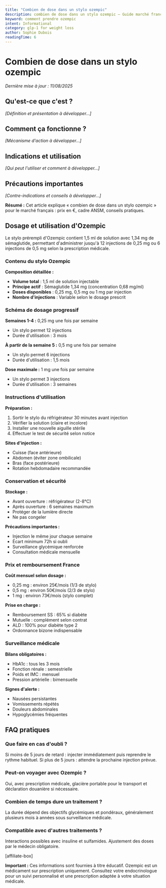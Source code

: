 ```yaml
---
title: "Combien de dose dans un stylo ozempic"
description: combien de dose dans un stylo ozempic — Guide marché français.
keyword: comment prendre ozempic
intent: Informational
category: glp-1 for weight loss
author: Sophie Dubois
readingTime: 6
---
```



# Combien de dose dans un stylo ozempic

*Dernière mise à jour : 11/08/2025*


## Qu'est-ce que c'est ?

*[Définition et présentation à développer...]*

## Comment ça fonctionne ?

*[Mécanisme d'action à développer...]*

## Indications et utilisation

*[Qui peut l'utiliser et comment à développer...]*

## Précautions importantes

*[Contre-indications et conseils à développer...]*


**Résumé :** Cet article explique « combien de dose dans un stylo ozempic » pour le marché français : prix en €, cadre ANSM, conseils pratiques.

## Dosage et utilisation d'Ozempic

Le stylo prérempli d'Ozempic contient 1,5 ml de solution avec 1,34 mg de sémaglutide, permettant d'administrer jusqu'à 12 injections de 0,25 mg ou 6 injections de 0,5 mg selon la prescription médicale.

### Contenu du stylo Ozempic

**Composition détaillée :**
- **Volume total** : 1,5 ml de solution injectable
- **Principe actif** : Sémaglutide 1,34 mg (concentration 0,68 mg/ml)
- **Doses disponibles** : 0,25 mg, 0,5 mg ou 1 mg par injection
- **Nombre d'injections** : Variable selon le dosage prescrit

### Schéma de dosage progressif

**Semaines 1-4 :** 0,25 mg une fois par semaine
- Un stylo permet 12 injections
- Durée d'utilisation : 3 mois

**À partir de la semaine 5 :** 0,5 mg une fois par semaine
- Un stylo permet 6 injections  
- Durée d'utilisation : 1,5 mois

**Dose maximale :** 1 mg une fois par semaine
- Un stylo permet 3 injections
- Durée d'utilisation : 3 semaines

### Instructions d'utilisation

**Préparation :**
1. Sortir le stylo du réfrigérateur 30 minutes avant injection
2. Vérifier la solution (claire et incolore)
3. Installer une nouvelle aiguille stérile
4. Effectuer le test de sécurité selon notice

**Sites d'injection :**
- Cuisse (face antérieure)
- Abdomen (éviter zone ombilicale)
- Bras (face postérieure)
- Rotation hebdomadaire recommandée

### Conservation et sécurité

**Stockage :**
- Avant ouverture : réfrigérateur (2-8°C)
- Après ouverture : 6 semaines maximum
- Protéger de la lumière directe
- Ne pas congeler

**Précautions importantes :**
- Injection le même jour chaque semaine
- Écart minimum 72h si oubli
- Surveillance glycémique renforcée
- Consultation médicale mensuelle

### Prix et remboursement France

**Coût mensuel selon dosage :**
- 0,25 mg : environ 25€/mois (1/3 de stylo)
- 0,5 mg : environ 50€/mois (2/3 de stylo)  
- 1 mg : environ 73€/mois (stylo complet)

**Prise en charge :**
- Remboursement SS : 65% si diabète
- Mutuelle : complément selon contrat
- ALD : 100% pour diabète type 2
- Ordonnance bizone indispensable

### Surveillance médicale

**Bilans obligatoires :**
- HbA1c : tous les 3 mois
- Fonction rénale : semestrielle
- Poids et IMC : mensuel
- Pression artérielle : bimensuelle

**Signes d'alerte :**
- Nausées persistantes
- Vomissements répétés
- Douleurs abdominales
- Hypoglycémies fréquentes

## FAQ pratiques

### Que faire en cas d'oubli ?
Si moins de 5 jours de retard : injecter immédiatement puis reprendre le rythme habituel. Si plus de 5 jours : attendre la prochaine injection prévue.

### Peut-on voyager avec Ozempic ?
Oui, avec prescription médicale, glacière portable pour le transport et déclaration douanière si nécessaire.

### Combien de temps dure un traitement ?
La durée dépend des objectifs glycémiques et pondéraux, généralement plusieurs mois à années sous surveillance médicale.

### Compatible avec d'autres traitements ?
Interactions possibles avec insuline et sulfamides. Ajustement des doses par le médecin obligatoire.

[affiliate-box]

**Important :** Ces informations sont fournies à titre éducatif. Ozempic est un médicament sur prescription uniquement. Consultez votre endocrinologue pour un suivi personnalisé et une prescription adaptée à votre situation médicale.

